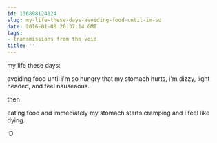```yaml
---
id: 136898124124
slug: my-life-these-days-avoiding-food-until-im-so
date: 2016-01-08 20:37:14 GMT
tags:
- transmissions from the void
title: ''
---
```


my life these days:

avoiding food until i'm so hungry that my stomach hurts, i'm dizzy, light headed, and feel nauseaous.

then

eating food and immediately my stomach starts cramping and i feel like dying.

:D